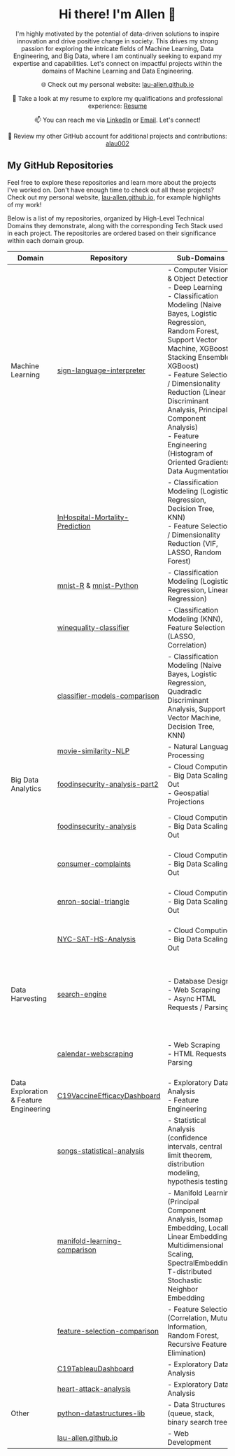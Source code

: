 <div align="center">
  
# Hi there! I'm Allen 👋 
  


I'm highly motivated by the potential of data-driven solutions to inspire innovation and drive positive change in society. This drives my strong passion for exploring the intricate fields of Machine Learning, Data Engineering, and Big Data, where I am continually seeking to expand my expertise and capabilities. Let's connect on  impactful projects within the domains of Machine Learning and Data Engineering.
  

  
🌐 Check out my personal website: [lau-allen.github.io](https://lau-allen.github.io)
  
📄 Take a look at my resume to explore my qualifications and professional experience: [Resume](https://github.com/lau-allen/lau-allen/blob/main/Resume.pdf)

📫 You can reach me via [LinkedIn](https://www.linkedin.com/in/allenlau2019/) or [Email](mailto:allenlau3@outlook.com). Let's connect!

📓 Review my other GitHub account for additional projects and contributions: [alau002](https://github.com/alau002) 
  
</div>


## My GitHub Repositories

Feel free to explore these repositories and learn more about the projects I've worked on. Don't have enough time to check out all these projects? Check out my personal website, [lau-allen.github.io](https://lau-allen.github.io), for example highlights of my work!

Below is a list of my repositories, organized by High-Level Technical Domains they demonstrate, along with the corresponding Tech Stack used in each project. The repositories are ordered based on their significance within each domain group.

<div align="center">

| Domain   | Repository                   | Sub-Domains | Tech Stack             |
|----------|------------------------------|------------|------------------------|
| Machine Learning | [sign-language-interpreter](https://github.com/lau-allen/sign-language-interpreter.git) | - Computer Vision & Object Detection<br>- Deep Learning<br>- Classification Modeling (Naive Bayes, Logistic Regression, Random Forest, Support Vector Machine, XGBoost, Stacking Ensemble, XGBoost)<br>- Feature Selection / Dimensionality Reduction (Linear Discriminant Analysis, Principal Component Analysis)<br>- Feature Engineering (Histogram of Oriented Gradients, Data Augmentation) | - Python Tensorflow, OpenCV, Mediapipe, Scikit-Learn, Pandas, NumPy |
|  | [InHospital-Mortality-Prediction](https://github.com/lau-allen/InHospital-Mortality-Prediction.git) | - Classification Modeling (Logistic Regression, Decision Tree, KNN)<br>- Feature Selection / Dimensionality Reduction (VIF, LASSO, Random Forest) | - Python Scikit-Learn, Statsmodels, Pandas, NumPy |
|  | [mnist-R](https://github.com/lau-allen/mnist-R.git) & [mnist-Python](https://github.com/lau-allen/mnist-python.git) | - Classification Modeling (Logistic Regression, Linear Regression)  | - R stats<br>- Python Pandas, NumPy, Scikit-Learn |
|  | [winequality-classifier](https://github.com/lau-allen/winequality-classifier.git) | - Classification Modeling (KNN), Feature Selection (LASSO, Correlation) | - Python Scikit-Learn, Pandas |
|  | [classifier-models-comparison](https://github.com/lau-allen/classifier-models-comparison.git) | - Classification Modeling (Naive Bayes, Logistic Regression, Quadradic Discriminant Analysis, Support Vector Machine, Decision Tree, KNN) | - Python Scikit-Learn, Matplotlib, Pandas |
|  | [movie-similarity-NLP](https://github.com/lau-allen/movie-similarity-NLP.git) | - Natural Language Processing | - Python NLTK, Pandas, NumPy |
| Big Data Analytics | [foodinsecurity-analysis-part2](https://github.com/lau-allen/foodinsecurity-analysis-part2.git) | - Cloud Computing<br>- Big Data Scaling Out<br>- Geospatial Projections | - Google Cloud Dataproc & Storage<br>- Apache Spark (PySpark)<br>- Python pyproj |
|  | [foodinsecurity-analysis](https://github.com/lau-allen/foodinsecurity-analysis.git) | - Cloud Computing<br>- Big Data Scaling Out | - Google Cloud Dataproc & Storage<br>- Apache Spark (PySpark) |
|  | [consumer-complaints](https://github.com/lau-allen/consumer-complaints.git) | - Cloud Computing<br>- Big Data Scaling Out | - Google Cloud Dataproc & Storage<br>- Apache Spark (PySpark) |
|  | [enron-social-triangle](https://github.com/lau-allen/enron-social-triangle.git) | - Cloud Computing<br>- Big Data Scaling Out | - Google Cloud Dataproc & Storage<br>- Apache Spark (PySpark) |
|  | [NYC-SAT-HS-Analysis](https://github.com/lau-allen/NYC-SAT-HS-Analysis.git) | - Cloud Computing<br>- Big Data Scaling Out | - Google Cloud Dataproc & Storage<br>- Apache Spark (PySpark) |
| Data Harvesting | [search-engine](https://github.com/lau-allen/search-engine.git) | - Database Design<br>- Web Scraping<br>- Async HTML Requests / Parsing<br> | - Python Asyncio, Aiohttp, BeautifulSoup, mySQL Connector, NLTK<br>- mySQL<br>- Flask<br>- HTML / CSS|
|  | [calendar-webscraping](https://github.com/lau-allen/calendar-webscraping.git) | - Web Scraping<br>- HTML Requests / Parsing | - Python Requests, BeautifulSoup, apiclient, google_auth_oauthlib<br>- Google API|
| Data Exploration & Feature Engineering | [C19VaccineEfficacyDashboard](https://github.com/lau-allen/C19VaccineEfficacyDashboard.git) | - Exploratory Data Analysis<br>- Feature Engineering | - Python Dash, Plotly, Pandas<br> - HTML / CSS |
|  | [songs-statistical-analysis](https://github.com/lau-allen/songs-statistical-analysis.git) | - Statistical Analysis (confidence intervals, central limit theorem, distribution modeling, hypothesis testing) | - R statsr, dplyr, ggplot2, fitdistrplus |
|  | [manifold-learning-comparison](https://github.com/lau-allen/manifold-learning-comparison.git) | - Manifold Learning (Principal Component Analysis, Isomap Embedding, Locally Linear Embedding, Multidimensional Scaling, SpectralEmbedding, T-distributed Stochastic Neighbor Embedding | - Python Scikit-Learn, UMAP |
|  | [feature-selection-comparison](https://github.com/lau-allen/feature-selection-comparison.git) | - Feature Selection (Correlation, Mutual Information, Random Forest, Recursive Feature Elimination) | - Python Scikit-Learn, Pandas, NumPy |
|  | [C19TableauDashboard](https://github.com/lau-allen/C19TableauDashboard.git) | - Exploratory Data Analysis | - Tableau Desktop |
|  | [heart-attack-analysis](https://github.com/lau-allen/heart-attack-analysis.git) | - Exploratory Data Analysis | - Python Pandas, Matplotlib |
| Other | [python-datastructures-lib](https://github.com/lau-allen/python-datastructures-lib.git) | - Data Structures (queue, stack, binary search tree) | - Python |
|  | [lau-allen.github.io](https://github.com/lau-allen/lau-allen.github.io.git) | - Web Development | - HTML / CSS |
  
</div>




